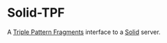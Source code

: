 # Solid-TPF
A [Triple Pattern Fragments](https://www.hydra-cg.com/spec/latest/triple-pattern-fragments/) interface to a [Solid](https://solid.mit.edu/) server.
